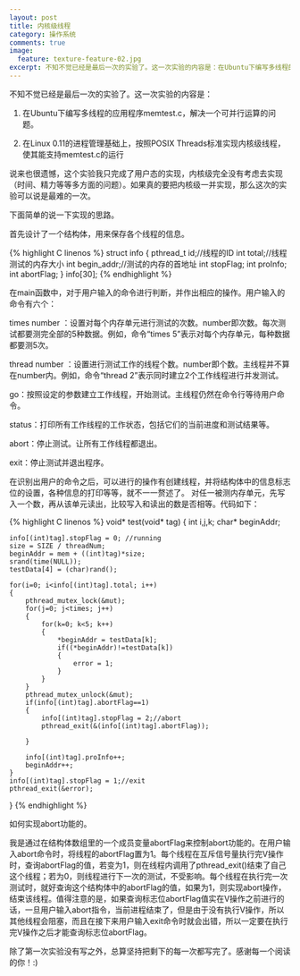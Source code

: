 ```yaml
---
layout: post
title: 内核级线程
category: 操作系统
comments: true
image:
  feature: texture-feature-02.jpg
excerpt: 不知不觉已经是最后一次的实验了。这一次实验的内容是：在Ubuntu下编写多线程的应用程序memtest.c，解决一个可并行运算的问题。在Linux 0.11的进程管理基础上，按照POSIX Threads标准实现内核级线程，使其能支持memtest.c的运行
---
```


不知不觉已经是最后一次的实验了。这一次实验的内容是：

1. 在Ubuntu下编写多线程的应用程序memtest.c，解决一个可并行运算的问题。

2. 在Linux 0.11的进程管理基础上，按照POSIX Threads标准实现内核级线程，使其能支持memtest.c的运行

说来也很遗憾，这个实验我只完成了用户态的实现，内核级完全没有考虑去实现（时间、精力等等多方面的问题）。如果真的要把内核级一并实现，那么这次的实验可以说是最难的一次。

下面简单的说一下实现的思路。

首先设计了一个结构体，用来保存各个线程的信息。

{% highlight C linenos %}
struct info
{
    pthread_t id;//线程的ID
    int total;//线程测试的内存大小
    int begin_addr;//测试的内存的首地址
    int stopFlag;
    int proInfo;
    int abortFlag;
} info[30];
{% endhighlight %}

在main函数中，对于用户输入的命令进行判断，并作出相应的操作。用户输入的命令有六个：

times number ：设置对每个内存单元进行测试的次数。number即次数。每次测试都要测完全部的5种数据。例如，命令“times 5”表示对每个内存单元，每种数据都要测5次。

thread number ：设置进行测试工作的线程个数。number即个数。主线程并不算在number内。例如，命令“thread 2”表示同时建立2个工作线程进行并发测试。

go：按照设定的参数建立工作线程，开始测试。主线程仍然在命令行等待用户命令。

status：打印所有工作线程的工作状态，包括它们的当前进度和测试结果等。

abort：停止测试。让所有工作线程都退出。

exit：停止测试并退出程序。

在识别出用户的命令之后，可以进行的操作有创建线程，并将结构体中的信息标志位的设置，各种信息的打印等等，就不一一赘述了。
对任一被测内存单元，先写入一个数，再从该单元读出，比较写入和读出的数是否相等。代码如下：

{% highlight C linenos %}
void* test(void* tag)
{
    int i,j,k;
    char* beginAddr;

    info[(int)tag].stopFlag = 0; //running
    size = SIZE / threadNum;
    beginAddr = mem + ((int)tag)*size;
    srand(time(NULL));
    testData[4] = (char)rand();

    for(i=0; i<info[(int)tag].total; i++)
    {
        pthread_mutex_lock(&mut);
        for(j=0; j<times; j++)
        {
            for(k=0; k<5; k++)
            {
                *beginAddr = testData[k];
                if((*beginAddr)!=testData[k])
                {
                    error = 1;
                }
            }
        }
        pthread_mutex_unlock(&mut);
        if(info[(int)tag].abortFlag==1)
        {
            info[(int)tag].stopFlag = 2;//abort
            pthread_exit(&(info[(int)tag].abortFlag));

        }

        info[(int)tag].proInfo++;
        beginAddr++;
    }
    info[(int)tag].stopFlag = 1;//exit
    pthread_exit(&error);
}
{% endhighlight %}

如何实现abort功能的。

我是通过在结构体数组里的一个成员变量abortFlag来控制abort功能的。在用户输入abort命令时，将线程的abortFlag置为1。每个线程在互斥信号量执行完V操作时，查询abortFlag的值，若变为1，则在线程内调用了pthread_exit()结束了自己这个线程；若为0，则线程进行下一次的测试，不受影响。每个线程在执行完一次测试时，就好查询这个结构体中的abortFlag的值，如果为1，则实现abort操作，结束该线程。值得注意的是，如果查询标志位abortFlag值实在V操作之前进行的话，一旦用户输入abort指令，当前进程结束了，但是由于没有执行V操作，所以其他线程会阻塞，而且在接下来用户输入exit命令时就会出错，所以一定要在执行完V操作之后才能查询标志位abortFlag。

除了第一次实验没有写之外，总算坚持把剩下的每一次都写完了。感谢每一个阅读的你！:)